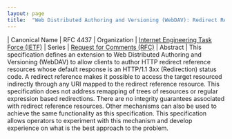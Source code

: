 ```yaml
---
layout: page
title:  "Web Distributed Authoring and Versioning (WebDAV): Redirect Reference Resources"
---
```


| Canonical Name | RFC 4437
| Organization | [Internet Engineering Task Force (IETF)](..)
| Series | [Request for Comments (RFC)](..)
| Abstract | This specification defines an extension to Web Distributed Authoring and Versioning (WebDAV) to allow clients to author HTTP redirect reference resources whose default response is an HTTP/1.1 3xx (Redirection) status code. A redirect reference makes it possible to access the target resourced indirectly through any URI mapped to the redirect reference resource. This specification does not address remapping of trees of resources or regular expression based redirections. There are no integrity guarantees associated with redirect reference resources. Other mechanisms can also be used to achieve the same functionality as this specification. This specification allows operators to experiment with this mechanism and develop experience on what is the best approach to the problem.